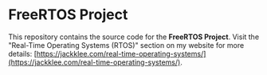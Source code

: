 # FreeRTOS Project

This repository contains the source code for the **FreeRTOS Project**. Visit the "Real-Time Operating Systems (RTOS)" section on my website for more details: [https://jackklee.com/real-time-operating-systems/](https://jackklee.com/real-time-operating-systems/).